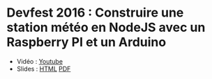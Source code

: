 # Devfest 2016 : Construire une station météo en NodeJS avec un Raspberry PI et un Arduino

- Vidéo : [Youtube](https://www.youtube.com/watch?v=iK71pBYfsoc&index=14&list=PLuZ_sYdawLiVZTEIxKLCsVWWGZBpPHwQy)
- Slides : [HTML](https://gmembre-zenika.github.io/devfest-2016-arduino) [PDF](https://gmembre-zenika.github.io/devfest-2016-arduino/slides.pdf)
